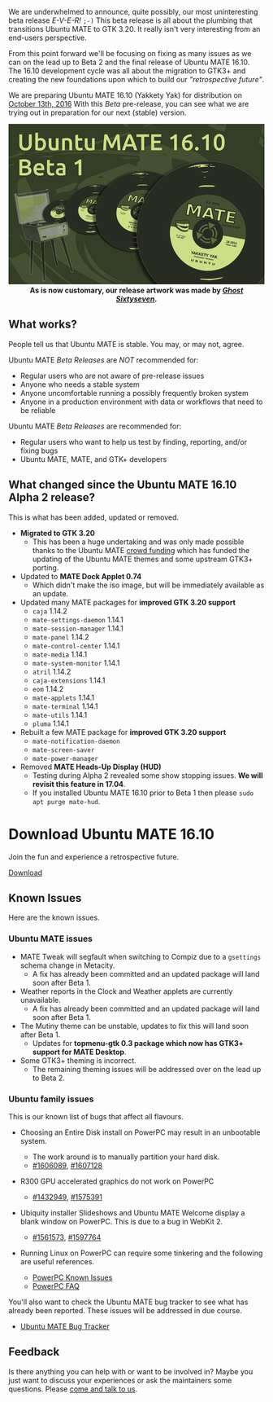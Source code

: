 <!--
.. title: Ubuntu MATE 16.10 Beta 1
.. slug: ubuntu-mate-yakkety-beta1
.. date: 2016-08-25 22:00:00 UTC
.. tags: Ubuntu,MATE,Yakkety,beta1
.. link:
.. description: Ubuntu MATE 16.10 (Yakkety Yak) Beta 1
.. type: text
.. author: Martin Wimpress
-->

We are underwhelmed to announce, quite possibly, our most uninteresting
beta release *E-V-E-R!* `;-)` This beta release is all about the
plumbing that transitions Ubuntu MATE to GTK 3.20. It really isn't very
interesting from an end-users perspective.

From this point forward we'll be focusing on fixing as many issues as
we can on the lead up to Beta 2 and the final release of Ubuntu MATE
16.10. The 16.10 development cycle was all about the migration to GTK3+
and creating the new foundations upon which to build our
*"retrospective future"*.

We are preparing Ubuntu MATE 16.10 (Yakkety Yak) for distribution on
[October 13th, 2016](https://wiki.ubuntu.org/YakketyYak/ReleaseSchedule)
With this *Beta* pre-release, you can see what we are trying out in
preparation for our next (stable) version.

<div align="center">
<img src="/gallery/blog/ubuntu-mate-1610-beta1.png" alt="Ubuntu MATE 16.10 Beta 1" /><br />
<b>As is now customary, our release artwork was made by <a href="https://www.youtube.com/channel/UCglkWuyZDppWD2BVsyI4r3A" target="_blank"><i>Ghost Sixtyseven</i></a>.</b>
</div>

## What works?

People tell us that Ubuntu MATE is stable. You may, or may not, agree.

Ubuntu MATE *Beta Releases* are *NOT* recommended for:

  * Regular users who are not aware of pre-release issues
  * Anyone who needs a stable system
  * Anyone uncomfortable running a possibly frequently broken system
  * Anyone in a production environment with data or workflows that need to be reliable

Ubuntu MATE *Beta Releases* are recommended for:

  * Regular users who want to help us test by finding, reporting, and/or fixing bugs
  * Ubuntu MATE, MATE, and GTK+ developers

## What changed since the Ubuntu MATE 16.10 Alpha 2 release?

This is what has been added, updated or removed.

  * **Migrated to GTK 3.20**
    * This has been a huge undertaking and was only made possible
    thanks to the Ubuntu MATE [crowd funding](/sponsors/) which has
    funded the updating of the Ubuntu MATE themes and some upstream
    GTK3+ porting.
  * Updated to **MATE Dock Applet 0.74**
    * Which didn't make the iso image, but will be immediately available as an update.
  * Updated many MATE packages for **improved GTK 3.20 support**
    * `caja` 1.14.2
    * `mate-settings-daemon` 1.14.1
    * `mate-session-manager` 1.14.1
    * `mate-panel` 1.14.2
    * `mate-control-center` 1.14.1
    * `mate-media` 1.14.1
    * `mate-system-monitor` 1.14.1
    * `atril` 1.14.2
    * `caja-extensions` 1.14.1
    * `eom` 1.14.2
    * `mate-applets` 1.14.1
    * `mate-terminal` 1.14.1
    * `mate-utils` 1.14.1
    * `pluma` 1.14.1
  * Rebuilt a few MATE package for **improved GTK 3.20 support**
    * `mate-notification-daemon`
    * `mate-screen-saver`
    * `mate-power-manager`
  * Removed **MATE Heads-Up Display (HUD)**
    * Testing during Alpha 2 revealed some show stopping issues. **We will revisit this feature in 17.04**.
    * If you installed Ubuntu MATE 16.10 prior to Beta 1 then please `sudo apt purge mate-hud`.

<div class="bs-component">
    <div class="jumbotron">
        <h1>Download Ubuntu MATE 16.10</h1>
        <p>Join the fun and experience a retrospective future.</p>
        <a href="/download/" class="btn btn-primary btn-lg">Download</a>
        </p>
    </div>
</div>

## Known Issues

Here are the known issues.

### Ubuntu MATE issues

  * MATE Tweak will segfault when switching to Compiz due to a `gsettings` schema change in Metacity.
    * A fix has already been committed and an updated package will land soon after Beta 1.
  * Weather reports in the Clock and Weather applets are currently unavailable.
    * A fix has already been committed and an updated package will land soon after Beta 1.
  * The Mutiny theme can be unstable, updates to fix this will land soon after Beta 1.
    * Updates for **topmenu-gtk 0.3 package which now has GTK3+ support for MATE Desktop**.
  * Some GTK3+ theming is incorrect.
    * The remaining theming issues will be addressed over on the lead up to Beta 2.

### Ubuntu family issues

This is our known list of bugs that affect all flavours.

  * Choosing an Entire Disk install on PowerPC may result in an unbootable system.
    * The work around is to manually partition your hard disk.
    * [#1606089](https://bugs.launchpad.net/bugs/1606089),
    [#1607128](https://bugs.launchpad.net/bugs/1607128)

  * R300 GPU accelerated graphics do not work on PowerPC
    * [#1432949](https://bugs.launchpad.net/bugs/1432949),
    [#1575391](https://bugs.launchpad.net/bugs/1575391)

  * Ubiquity installer Slideshows and Ubuntu MATE Welcome display a blank window on PowerPC. This is due to a bug in WebKit 2.
    * [#1561573](https://bugs.launchpad.net/bugs/1561573),
    [#1597764](https://bugs.launchpad.net/bugs/1597764)

  * Running Linux on PowerPC can require some tinkering and the following are useful references.
    * [PowerPC Known Issues](https://wiki.ubuntu.com/PowerPCKnownIssues)
    * [PowerPC FAQ](https://wiki.ubuntu.com/PowerPCFAQ)

You'll also want to check the Ubuntu MATE bug tracker to see what has already
been reported. These issues will be addressed in due course.

  * [Ubuntu MATE Bug Tracker](https://bugs.launchpad.net/ubuntu-mate)

## Feedback

Is there anything you can help with or want to be involved in? Maybe you just
want to discuss your experiences or ask the maintainers some questions. Please
[come and talk to us](https://ubuntu-mate.community/).
